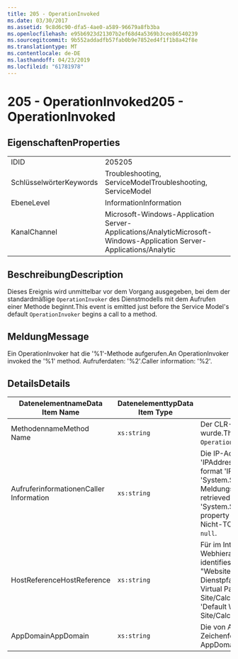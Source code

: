 ```yaml
---
title: 205 - OperationInvoked
ms.date: 03/30/2017
ms.assetid: 9c8d6c90-dfa5-4ae0-a589-96679a8fb3ba
ms.openlocfilehash: e95b6923d21307b2ef68d4a5369b3cee86540239
ms.sourcegitcommit: 9b552addadfb57fab0b9e7852ed4f1f1b8a42f8e
ms.translationtype: MT
ms.contentlocale: de-DE
ms.lasthandoff: 04/23/2019
ms.locfileid: "61781978"
---
```

# <a name="205---operationinvoked"></a><span data-ttu-id="b8bae-102">205 - OperationInvoked</span><span class="sxs-lookup"><span data-stu-id="b8bae-102">205 - OperationInvoked</span></span>
## <a name="properties"></a><span data-ttu-id="b8bae-103">Eigenschaften</span><span class="sxs-lookup"><span data-stu-id="b8bae-103">Properties</span></span>  
  
|||  
|-|-|  
|<span data-ttu-id="b8bae-104">ID</span><span class="sxs-lookup"><span data-stu-id="b8bae-104">ID</span></span>|<span data-ttu-id="b8bae-105">205</span><span class="sxs-lookup"><span data-stu-id="b8bae-105">205</span></span>|  
|<span data-ttu-id="b8bae-106">Schlüsselwörter</span><span class="sxs-lookup"><span data-stu-id="b8bae-106">Keywords</span></span>|<span data-ttu-id="b8bae-107">Troubleshooting, ServiceModel</span><span class="sxs-lookup"><span data-stu-id="b8bae-107">Troubleshooting, ServiceModel</span></span>|  
|<span data-ttu-id="b8bae-108">Ebene</span><span class="sxs-lookup"><span data-stu-id="b8bae-108">Level</span></span>|<span data-ttu-id="b8bae-109">Information</span><span class="sxs-lookup"><span data-stu-id="b8bae-109">Information</span></span>|  
|<span data-ttu-id="b8bae-110">Kanal</span><span class="sxs-lookup"><span data-stu-id="b8bae-110">Channel</span></span>|<span data-ttu-id="b8bae-111">Microsoft-Windows-Application Server-Applications/Analytic</span><span class="sxs-lookup"><span data-stu-id="b8bae-111">Microsoft-Windows-Application Server-Applications/Analytic</span></span>|  
  
## <a name="description"></a><span data-ttu-id="b8bae-112">Beschreibung</span><span class="sxs-lookup"><span data-stu-id="b8bae-112">Description</span></span>  
 <span data-ttu-id="b8bae-113">Dieses Ereignis wird unmittelbar vor dem Vorgang ausgegeben, bei dem der standardmäßige `OperationInvoker` des Dienstmodells mit dem Aufrufen einer Methode beginnt.</span><span class="sxs-lookup"><span data-stu-id="b8bae-113">This event is emitted just before the Service Model's default `OperationInvoker` begins a call to a method.</span></span>  
  
## <a name="message"></a><span data-ttu-id="b8bae-114">Meldung</span><span class="sxs-lookup"><span data-stu-id="b8bae-114">Message</span></span>  
 <span data-ttu-id="b8bae-115">Ein OperationInvoker hat die '%1'-Methode aufgerufen.</span><span class="sxs-lookup"><span data-stu-id="b8bae-115">An OperationInvoker invoked the '%1' method.</span></span> <span data-ttu-id="b8bae-116">Aufruferdaten: '%2'.</span><span class="sxs-lookup"><span data-stu-id="b8bae-116">Caller information: '%2'.</span></span>  
  
## <a name="details"></a><span data-ttu-id="b8bae-117">Details</span><span class="sxs-lookup"><span data-stu-id="b8bae-117">Details</span></span>  
  
|<span data-ttu-id="b8bae-118">Datenelementname</span><span class="sxs-lookup"><span data-stu-id="b8bae-118">Data Item Name</span></span>|<span data-ttu-id="b8bae-119">Datenelementtyp</span><span class="sxs-lookup"><span data-stu-id="b8bae-119">Data Item Type</span></span>|<span data-ttu-id="b8bae-120">Beschreibung</span><span class="sxs-lookup"><span data-stu-id="b8bae-120">Description</span></span>|  
|--------------------|--------------------|-----------------|  
|<span data-ttu-id="b8bae-121">Methodenname</span><span class="sxs-lookup"><span data-stu-id="b8bae-121">Method Name</span></span>|`xs:string`|<span data-ttu-id="b8bae-122">Der CLR-Name der Methode, die vom `OperationInvoker` aufgerufen wurde.</span><span class="sxs-lookup"><span data-stu-id="b8bae-122">The CLR name of the method that was invoked by the `OperationInvoker`.</span></span>|  
|<span data-ttu-id="b8bae-123">Aufruferinformationen</span><span class="sxs-lookup"><span data-stu-id="b8bae-123">Caller Information</span></span>|`xs:string`|<span data-ttu-id="b8bae-124">Die IP-Adresse und die Portnummer des Clients im Format 'IPAddress:PortNumber'.</span><span class="sxs-lookup"><span data-stu-id="b8bae-124">The IP address and port number of the client in the format 'IPAddress:PortNumber'.</span></span> <span data-ttu-id="b8bae-125">Diese beiden Werte werden aus der 'System.ServiceModel.Channels.RemoteEndpointMessageProperty'-Meldungseigenschaft im Vorgangskontext abgerufen.</span><span class="sxs-lookup"><span data-stu-id="b8bae-125">The two values are retrieved from the 'System.ServiceModel.Channels.RemoteEndpointMessageProperty' message property within the operation context.</span></span> <span data-ttu-id="b8bae-126">Beachten Sie, dass dieser Wert für Nicht-TCP-Bindungen `null` ist.</span><span class="sxs-lookup"><span data-stu-id="b8bae-126">Note that for non-TCP bindings this value `null`.</span></span>|  
|<span data-ttu-id="b8bae-127">HostReference</span><span class="sxs-lookup"><span data-stu-id="b8bae-127">HostReference</span></span>|`xs:string`|<span data-ttu-id="b8bae-128">Für im Internet gehostete Dienste identifiziert dieses Feld den Dienst in der Webhierarchie eindeutig.</span><span class="sxs-lookup"><span data-stu-id="b8bae-128">For Web-hosted services, this field uniquely identifies the service in the Web hierarchy.</span></span> <span data-ttu-id="b8bae-129">Das Format ist definiert als "Website Namen virtueller Anwendungspfad&#124;virtueller Dienstpfad&#124;ServiceName".</span><span class="sxs-lookup"><span data-stu-id="b8bae-129">Its format is defined as 'Web Site Name Application Virtual Path&#124;Service Virtual Path&#124;ServiceName'.</span></span> <span data-ttu-id="b8bae-130">Beispiel: "Default Web Site/CalculatorApplication&#124;/CalculatorService.svc&#124;CalculatorService'.</span><span class="sxs-lookup"><span data-stu-id="b8bae-130">Example: 'Default Web Site/CalculatorApplication&#124;/CalculatorService.svc&#124;CalculatorService'.</span></span>|  
|<span data-ttu-id="b8bae-131">AppDomain</span><span class="sxs-lookup"><span data-stu-id="b8bae-131">AppDomain</span></span>|`xs:string`|<span data-ttu-id="b8bae-132">Die von AppDomain.CurrentDomain.FriendlyName zurückgegebene Zeichenfolge.</span><span class="sxs-lookup"><span data-stu-id="b8bae-132">The string returned by AppDomain.CurrentDomain.FriendlyName.</span></span>|
